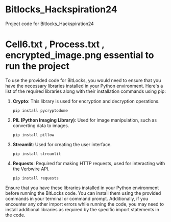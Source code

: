# Bitlocks_Hackspiration24
Project code for Bitlocks_Hackspiration24
# Cell6.txt , Process.txt , encrypted_image.png essential to run the project

To use the provided code for BitLocks, you would need to ensure that you have the necessary libraries installed in your Python environment. Here's a list of the required libraries along with their installation commands using pip:

1. **Crypto**: This library is used for encryption and decryption operations.
   ```
   pip install pycryptodome
   ```

2. **PIL (Python Imaging Library)**: Used for image manipulation, such as converting data to images.
   ```
   pip install pillow
   ```

3. **Streamlit**: Used for creating the user interface.
   ```
   pip install streamlit
   ```

4. **Requests**: Required for making HTTP requests, used for interacting with the Verbwire API.
   ```
   pip install requests
   ```

Ensure that you have these libraries installed in your Python environment before running the BitLocks code. You can install them using the provided commands in your terminal or command prompt. Additionally, if you encounter any other import errors while running the code, you may need to install additional libraries as required by the specific import statements in the code.

